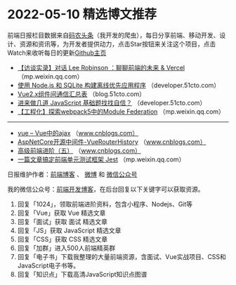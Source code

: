 # 2022-05-10 精选博文推荐

前端日报栏目数据来自[码农头条](http://hao.caibaojian.com.cn/)（我开发的爬虫），每日分享前端、移动开发、设计、资源和资讯等，为开发者提供动力，点击Star按钮来关注这个项目，点击Watch来收听每日的更新[Github主页](https://github.com/kujian/frontendDaily)
* [【访谈实录】对话 Lee Robinson ：聊聊前端的未来 &amp; Vercel](https://mp.weixin.qq.com/s?__biz=MzkxNDIzNTg4MA==&mid=2247486443&idx=1&sn=05e3ff3bbef7ac0ff796b696979fb8d6) （mp.weixin.qq.com）
* [使用 Node.js 和 SQLite 构建离线优先应用程序](https://developer.51cto.com/article/708468.html) （developer.51cto.com）
* [Vue2.x组件间通信汇总表](https://blog.51cto.com/u_11711012/5282997) （blog.51cto.com）
* [进来做几道 JavaScript 基础题找找自信？](https://developer.51cto.com/article/708382.html) （developer.51cto.com）
* [【工程化】探索webpack5中的Module Federation](https://mp.weixin.qq.com/s/zt7x2KjMT_cWvLVVa2-Hww) （mp.weixin.qq.com）

***
* [vue &#8211; Vue中的ajax](https://www.cnblogs.com/heymar/p/16251560.html) （www.cnblogs.com）
* [AspNetCore开源中间件-VueRouterHistory](https://www.cnblogs.com/springhgui/p/16251477.html) （www.cnblogs.com）
* [高级前端进阶（五）](https://www.cnblogs.com/ywjbokeyuan/p/16011512.html) （www.cnblogs.com）
* [一篇文章搞定前端单元测试框架 Jest](https://mp.weixin.qq.com/s?__biz=MzUzNjk5MTE1OQ==&mid=2247517561&idx=1&sn=a027b64d3b621daabebe970d99b562c9) （mp.weixin.qq.com）

日报维护作者：[前端博客](http://caibaojian.com.cn/) 、 [微博](http://weibo.com/kujian) 和 [微信公众号](https://open.weixin.qq.com/qr/code?username=caibaojian_com)

我的微信公众号：[前端开发博客](https://open.weixin.qq.com/qr/code?username=caibaojian_com)，在后台回复以下关键字可以获取资源。

1. 回复「1024」，领取前端进阶资料，包含小程序、Nodejs、Git等
2. 回复「Vue」获取 Vue 精选文章
3. 回复「面试」获取 面试 精选文章
4. 回复「JS」获取 JavaScript 精选文章
5. 回复「CSS」获取 CSS 精选文章
6. 回复「加群」进入500人前端精英群
7. 回复「电子书」下载我整理的大量前端资源，含面试、Vue实战项目、CSS和JavaScript电子书等。
8. 回复「知识点」下载高清JavaScript知识点图谱